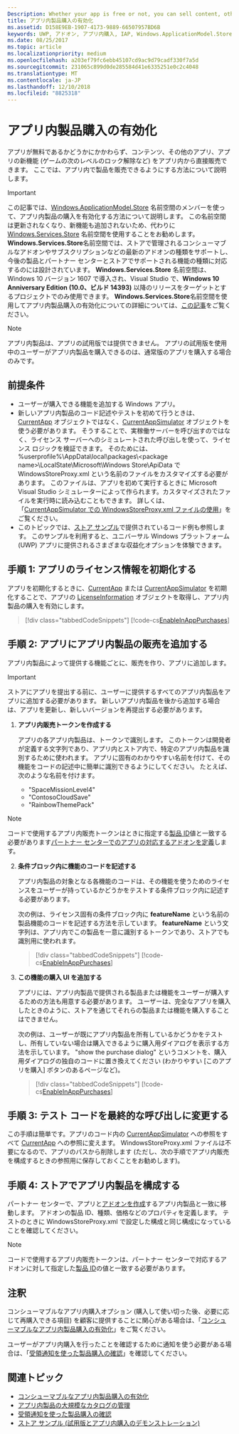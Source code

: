 ```yaml
---
Description: Whether your app is free or not, you can sell content, other apps, or new app functionality (such as unlocking the next level of a game) from right within the app. Here we show you how to enable these products in your app.
title: アプリ内製品購入の有効化
ms.assetid: D158E9EB-1907-4173-9889-66507957BD6B
keywords: UWP, アドオン, アプリ内購入, IAP, Windows.ApplicationModel.Store
ms.date: 08/25/2017
ms.topic: article
ms.localizationpriority: medium
ms.openlocfilehash: a203ef79fc6ebb45107cd9ac9d79cadf330f7a5d
ms.sourcegitcommit: 231065c899d0de285584d41e6335251e0c2c4048
ms.translationtype: MT
ms.contentlocale: ja-JP
ms.lasthandoff: 12/10/2018
ms.locfileid: "8825318"
---
```

# <a name="enable-in-app-product-purchases"></a>アプリ内製品購入の有効化

アプリが無料であるかどうかにかかわらず、コンテンツ、その他のアプリ、アプリの新機能 (ゲームの次のレベルのロック解除など) をアプリ内から直接販売できます。 ここでは、アプリ内で製品を販売できるようにする方法について説明します。

> [!IMPORTANT]
> この記事では、[Windows.ApplicationModel.Store](https://msdn.microsoft.com/library/windows/apps/windows.applicationmodel.store.aspx) 名前空間のメンバーを使って、アプリ内製品の購入を有効化する方法について説明します。 この名前空間は更新されなくなり、新機能も追加されないため、代わりに [Windows.Services.Store](https://msdn.microsoft.com/library/windows/apps/windows.services.store.aspx) 名前空間を使用することをお勧めします。 **Windows.Services.Store**名前空間では、ストアで管理されるコンシューマブルなアドオンやサブスクリプションなどの最新のアドオンの種類をサポートし、今後の製品とパートナー センターとストアでサポートされる機能の種類に対応するのには設計されています。 **Windows.Services.Store** 名前空間は、Windows 10 バージョン 1607 で導入され、Visual Studio で、**Windows 10 Anniversary Edition (10.0、ビルド 14393)** 以降のリリースをターゲットとするプロジェクトでのみ使用できます。 **Windows.Services.Store**名前空間を使用してアプリ内製品購入の有効化についての詳細については、[この記事](enable-in-app-purchases-of-apps-and-add-ons.md)をご覧ください。

> [!NOTE]
> アプリ内製品は、アプリの試用版では提供できません。 アプリの試用版を使用中のユーザーがアプリ内製品を購入できるのは、通常版のアプリを購入する場合のみです。

## <a name="prerequisites"></a>前提条件

-   ユーザーが購入できる機能を追加する Windows アプリ。
-   新しいアプリ内製品のコード記述やテストを初めて行うときは、[CurrentApp](https://msdn.microsoft.com/library/windows/apps/hh779765) オブジェクトではなく、[CurrentAppSimulator](https://msdn.microsoft.com/library/windows/apps/hh779766) オブジェクトを使う必要があります。 そうすることで、実稼働サーバーを呼び出すのではなく、ライセンス サーバーへのシミュレートされた呼び出しを使って、ライセンス ロジックを検証できます。 そのためには、%userprofile%\\AppData\\local\\packages\\&lt;package name&gt;\\LocalState\\Microsoft\\Windows Store\\ApiData で WindowsStoreProxy.xml という名前のファイルをカスタマイズする必要があります。 このファイルは、アプリを初めて実行するときに Microsoft Visual Studio シミュレーターによって作られます。カスタマイズされたファイルを実行時に読み込むこともできます。 詳しくは、「[CurrentAppSimulator での WindowsStoreProxy.xml ファイルの使用](in-app-purchases-and-trials-using-the-windows-applicationmodel-store-namespace.md#proxy)」をご覧ください。
-   このトピックでは、[ストア サンプル](https://github.com/Microsoft/Windows-universal-samples/tree/win10-1507/Samples/Store)で提供されているコード例も参照します。 このサンプルを利用すると、ユニバーサル Windows プラットフォーム (UWP) アプリに提供されるさまざまな収益化オプションを体験できます。

## <a name="step-1-initialize-the-license-info-for-your-app"></a>手順 1: アプリのライセンス情報を初期化する

アプリを初期化するときに、[CurrentApp](https://msdn.microsoft.com/library/windows/apps/hh779765) または [CurrentAppSimulator](https://msdn.microsoft.com/library/windows/apps/hh779766) を初期化することで、アプリの [LicenseInformation](https://msdn.microsoft.com/library/windows/apps/br225157) オブジェクトを取得し、アプリ内製品の購入を有効にします。

> [!div class="tabbedCodeSnippets"]
[!code-cs[EnableInAppPurchases](./code/InAppPurchasesAndLicenses/cs/EnableInAppPurchases.cs#InitializeLicenseTest)]

## <a name="step-2-add-the-in-app-offers-to-your-app"></a>手順 2: アプリにアプリ内製品の販売を追加する

アプリ内製品によって提供する機能ごとに、販売を作り、アプリに追加します。

> [!IMPORTANT]
> ストアにアプリを提出する前に、ユーザーに提供するすべてのアプリ内製品をアプリに追加する必要があります。 新しいアプリ内製品を後から追加する場合は、アプリを更新し、新しいバージョンを再提出する必要があります。

1.  **アプリ内販売トークンを作成する**

    アプリの各アプリ内製品は、トークンで識別します。 このトークンは開発者が定義する文字列であり、アプリ内とストア内で、特定のアプリ内製品を識別するために使われます。 アプリに固有のわかりやすい名前を付けて、その機能をコードの記述中に簡単に識別できるようにしてください。 たとえば、次のような名前を付けます。

    * "SpaceMissionLevel4"
    * "ContosoCloudSave"
    * "RainbowThemePack"

  > [!NOTE]
  > コードで使用するアプリ内販売トークンはときに指定する[製品 ID](../publish/set-your-add-on-product-id.md#product-id)値と一致する必要があります[パートナー センターでのアプリの対応するアドオンを定義](../publish/add-on-submissions.md)します。

2.  **条件ブロック内に機能のコードを記述する**

    アプリ内製品の対象となる各機能のコードは、その機能を使うためのライセンスをユーザーが持っているかどうかをテストする条件ブロック内に記述する必要があります。

    次の例は、ライセンス固有の条件ブロック内に **featureName** という名前の製品機能のコードを記述する方法を示しています。 **featureName** という文字列は、アプリ内でこの製品を一意に識別するトークンであり、ストアでも識別用に使われます。

    > [!div class="tabbedCodeSnippets"]
    [!code-cs[EnableInAppPurchases](./code/InAppPurchasesAndLicenses/cs/EnableInAppPurchases.cs#CodeFeature)]

3.  **この機能の購入 UI を追加する**

    アプリには、アプリ内製品で提供される製品または機能をユーザーが購入するための方法も用意する必要があります。 ユーザーは、完全なアプリを購入したときのように、ストアを通じてそれらの製品または機能を購入することはできません。

    次の例は、ユーザーが既にアプリ内製品を所有しているかどうかをテストし、所有していない場合は購入できるように購入用ダイアログを表示する方法を示しています。 "show the purchase dialog" というコメントを、購入用ダイアログの独自のコードに置き換えてください (わかりやすい [このアプリを購入]  ボタンのあるページなど)。

    > [!div class="tabbedCodeSnippets"]
    [!code-cs[EnableInAppPurchases](./code/InAppPurchasesAndLicenses/cs/EnableInAppPurchases.cs#BuyFeature)]

## <a name="step-3-change-the-test-code-to-the-final-calls"></a>手順 3: テスト コードを最終的な呼び出しに変更する

この手順は簡単です。アプリのコード内の [CurrentAppSimulator](https://msdn.microsoft.com/library/windows/apps/hh779766) への参照をすべて [CurrentApp](https://msdn.microsoft.com/library/windows/apps/hh779765) への参照に変えます。 WindowsStoreProxy.xml ファイルは不要になるので、アプリのパスから削除します (ただし、次の手順でアプリ内販売を構成するときの参照用に保存しておくことをお勧めします)。

## <a name="step-4-configure-the-in-app-product-offer-in-the-store"></a>手順 4: ストアでアプリ内製品を構成する

パートナー センターで、アプリと[アドオンを作成](../publish/add-on-submissions.md)するアプリ内製品と一致に移動します。 アドオンの製品 ID、種類、価格などのプロパティを定義します。 テストのときに WindowsStoreProxy.xml で設定した構成と同じ構成になっていることを確認してください。

  > [!NOTE]
  > コードで使用するアプリ内販売トークンは、パートナー センターで対応するアドオンに対して指定した[製品 ID](../publish/set-your-add-on-product-id.md#product-id)の値と一致する必要があります。

## <a name="remarks"></a>注釈

コンシューマブルなアプリ内購入オプション (購入して使い切った後、必要に応じて再購入できる項目) を顧客に提供することに関心がある場合は、「[コンシューマブルなアプリ内製品購入の有効化](enable-consumable-in-app-product-purchases.md)」をご覧ください。

ユーザーがアプリ内購入を行ったことを確認するために通知を使う必要がある場合は、「[受領通知を使った製品購入の確認](use-receipts-to-verify-product-purchases.md)」を確認してください。

## <a name="related-topics"></a>関連トピック


* [コンシューマブルなアプリ内製品購入の有効化](enable-consumable-in-app-product-purchases.md)
* [アプリ内製品の大規模なカタログの管理](manage-a-large-catalog-of-in-app-products.md)
* [受領通知を使った製品購入の確認](use-receipts-to-verify-product-purchases.md)
* [ストア サンプル (試用版とアプリ内購入のデモンストレーション)](https://github.com/Microsoft/Windows-universal-samples/tree/win10-1507/Samples/Store)
